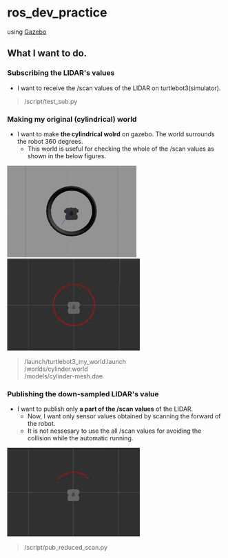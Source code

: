 # ros_dev_practice

using [Gazebo](http://emanual.robotis.com/docs/en/platform/turtlebot3/simulation/#turtlebot3-simulation-using-gazebo)

## What I want to do.

### Subscribing the LIDAR's values

- I want to receive the /scan values of the LIDAR on turtlebot3(simulator).

> /script/test_sub.py  

### Making my original (cylindrical) world

- I want to make **the cylindrical wolrd** on gazebo. The world surrounds the robot 360 degrees.
  - This world is useful for checking the whole of the /scan values as shown in the below figures. 

<img src="https://github.com/t-yokota/ros_dev_practice/blob/figures/fig1_cylindrical_world.png" width="300"> <img src="https://github.com/t-yokota/ros_dev_practice/blob/figures/fig2_scan_value.png" width="308">

> /launch/turtlebot3_my_world.launch  
> /worlds/cylinder.world  
> /models/cylinder-mesh.dae  

### Publishing the down-sampled LIDAR's value

- I want to publish only **a part of the /scan values** of the LIDAR. 
  - Now, I want only sensor values obtained by scanning the forward of the robot.
  - It is not nessesary to use the all /scan values for avoiding the collision while the automatic running.
  
<img src="https://github.com/t-yokota/ros_dev_practice/blob/figures/fig3_scan_value_front.png" width="308">

> /script/pub_reduced_scan.py  
